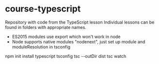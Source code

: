 # course-typescript

Repository with code from the TypeScript lesson
Individual lessons can be found in folders with appropriate names.

- ES2015 modules use export which won't work in node
- Node supports native modules "nodenext", just set up module and moduleResolution in tsconfig



npm init
install typescript
tsconfig
tsc --outDir dist
tsc watch
